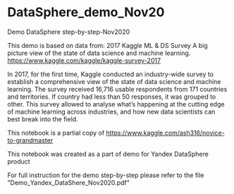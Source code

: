 # DataSphere_demo_Nov20
Demo DataSphere step-by-step-Nov2020

This demo is based on data from:
2017 Kaggle ML & DS Survey A big picture view of the state of data science and machine learning. https://www.kaggle.com/kaggle/kaggle-survey-2017

In 2017, for the first time, Kaggle conducted an industry-wide survey to establish a comprehensive view of the state of data science and machine learning. The survey received 16,716 usable respondents from 171 countries and territories. If country had less than 50 responses, it was grouped to other. This survey allowed to analyse what’s happening at the cutting edge of machine learning across industries, and how new data scientists can best break into the field.

This notebook is a partial copy of https://www.kaggle.com/ash316/novice-to-grandmaster

This notebook was created as a part of demo for Yandex DataSphere product

For full instruction for the demo step-by-step please refer to the file "Demo_Yandex_DataShere_Nov2020.pdf"
